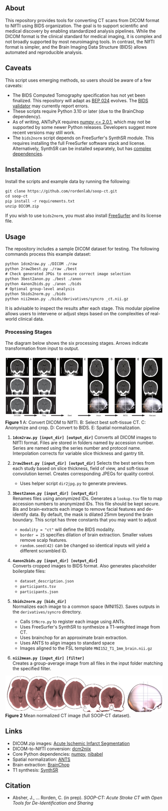 ## About

This repository provides tools for converting CT scans from DICOM format to NIfTI using BIDS organization. The goal is to support scientific and medical discovery by enabling standardized analysis pipelines. While the DICOM format is the clinical standard for medical imaging, it is complex and not broadly supported by most neuroimaging tools. In contrast, the NIfTI format is simpler, and the Brain Imaging Data Structure (BIDS) allows automated and reproducible analysis.

## Caveats

This script uses emerging methods, so users should be aware of a few caveats:

 - The BIDS Computed Tomography specification has not yet been finalized. This repository will adapt as [BEP 024](https://bids.neuroimaging.io/extensions/beps/bep_024.html) evolves. The [BIDS validator](https://bids-website.readthedocs.io/en/latest/tools/validator.html) may currently report errors.
 - These scripts require Python 3.10 or later (due to the BrainChop dependency).
 - As of writing, ANTsPyX requires [numpy <= 2.0.1](https://github.com/ANTsX/ANTsPy/pull/816), which may not be supported by some newer Python releases. Developers suggest more recent versions may still work.
 - The `bids2norm` script depends on FreeSurfer's SynthSR module. This requires installing the full FreeSurfer software stack and license. Alternatively, SynthSR can be installed separately, but has [complex dependencies](https://github.com/BBillot/SynthSR).

## Installation

Install the scripts and example data by running the following:

```
git clone https://github.com/rordenlab/soop-ct.git
cd soop-ct
pip install -r requirements.txt
unzip DICOM.zip
```

If you wish to use `bids2norm`, you must also install [FreeSurfer](https://surfer.nmr.mgh.harvard.edu/fswiki/DownloadAndInstall) and its license file.

## Usage

The repository includes a sample DICOM dataset for testing. The following commands process this example dataset:

```
python 1dcm2raw.py ./DICOM ./raw
python 2raw2best.py ./raw ./best
# Check generated JPGs to ensure correct image selection
python 3best2anon.py ./best ./anon
python 4anon2bids.py ./anon ./bids
# Optional group-level analysis
python 5bids2norm.py ./bids
python nii2mean.py ./bids/derivatives/syncro _ct.nii.gz
```

It is advisable to inspect the results after each stage. This modular pipeline allows users to intervene or adjust steps based on the complexities of real-world clinical data.

### Processing Stages

The diagram below shows the six processing stages. Arrows indicate transformation from input to output.

![Processing stages Hounsfield -20..150](stages.jpg)
**Figure 1** A: Convert DICOM to NIfTI. B: Select best soft-tissue CT. C: Anonymize and crop. D: Convert to BIDS. E: Spatial normalization.


1. **`1dcm2raw.py [input_dir] [output_dir]`**
   Converts all DICOM images to NIfTI format. Files are stored in folders named by accession number. Series are named using the series number and protocol name. Interpolation corrects for variable slice thickness and gantry tilt.

2. **`2raw2best.py [input_dir] [output_dir]`** 
   Selects the best series from each study based on slice thickness, field of view, and soft-tissue convolution kernel. Creates corresponding JPEGs for quality control.
   - Uses helper script `dir2jpg.py` to generate previews.

3. **`3best2anon.py [input_dir] [output_dir]`**  
   Renames files using anonymized IDs. Generates a `lookup.tsv` file to map accession numbers to anonymized IDs. This file should be kept secure. Bis and brain-extracts each image to remove facial features and de-identify data. By default, the mask is dilated 25mm beyond the brain boundary. This script has three constants that you may want to adjust
   - `modality = "ct"` will define the BIDS modality.
   - `border = 25` specifies dilation of brain extraction. Smaller values remove scalp features.
   - `random.seed(42)` can be changed so identical inputs will yield a different scrambled ID.

4. **`4anon2bids.py [input_dir] [output_dir`]**  
   Converts cropped images to BIDS format. Also generates placeholder boilerplate files:
   - `dataset_description.json`
   - `participants.tsv`
   - `participants.json`

5. **`5bids2norm.py [bids_dir]`**  
   Normalizes each image to a common space (MNI152). Saves outputs in the `derivatives/syncro` directory.
   - Calls `SYNcro.py` to register each image using ANTs.
   - Uses FreeSurfer's SynthSR to synthesize a T1-weighted image from CT.
   - Uses brainchop for an approximate brain extraction.
   - Uses ANTS to align images to standard space
   - Images aligned to the FSL template `MNI152_T1_1mm_brain.nii.gz`

7. **`nii2mean.py [input_dir] [filter]`**  
   Creates a group-average image from all files in the input folder matching the specified filter.

![Averaging of nii2mean with MRIcroGL H 0.4 A -8 8 24 40 C -24 0 S X R 0](mean.jpg)
**Figure 2** Mean normalized CT image (full SOOP-CT dataset).


## Links

 - DICOM.zip images: [Acute Ischemic Infarct Segmentation](https://github.com/GriffinLiang/AISD)
 - DICOM-to-NIfTI conversion: [dcm2niix](https://github.com/rordenlab/dcm2niix)
 - Core Python dependencies: [numpy](https://github.com/numpy/numpy), [nibabel](https://github.com/nipy/nibabel)
 - Spatial normalization: [ANTS](https://pubmed.ncbi.nlm.nih.gov/17659998/)
 - Brain extraction: [BrainChop](https://github.com/neuroneural/brainchop-cli)
 - T1 synthesis: [SynthSR](https://surfer.nmr.mgh.harvard.edu/fswiki/SynthSR)

## Citation

 - Absher, J., ... Rorden, C. (in prep). *SOOP-CT: Acute Stroke CT with Open Tools for De-Identification and Sharing*
